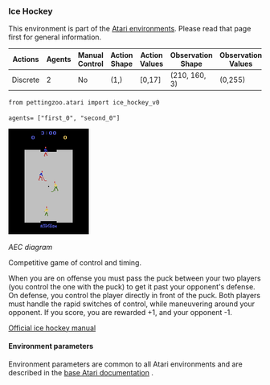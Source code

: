 
### Ice Hockey

This environment is part of the [Atari environments](../atari.md). Please read that page first for general information.

| Actions | Agents  | Manual Control | Action Shape | Action Values | Observation Shape | Observation Values |
|---------|---------|----------------|--------------|---------------|-------------------|--------------------|
| Discrete  | 2 | No      | (1,)    | [0,17]         | (210, 160, 3)         | (0,255)            |

`from pettingzoo.atari import ice_hockey_v0`

`agents= ["first_0", "second_0"]`

![ice_hockey gif](atari_ice_hockey.gif)

*AEC diagram*

Competitive game of control and timing.

When you are on offense you must pass the puck between your two players (you control the one with the puck) to get it past your opponent's defense. On defense, you control the player directly in front of the puck. Both players must handle the rapid switches of control, while maneuvering around your opponent. If you score, you are rewarded +1, and your opponent -1.

[Official ice hockey manual](https://atariage.com/manual_html_page.php?SoftwareLabelID=241)


#### Environment parameters

Environment parameters are common to all Atari environments and are described in the [base Atari documentation](../atari.md) .
